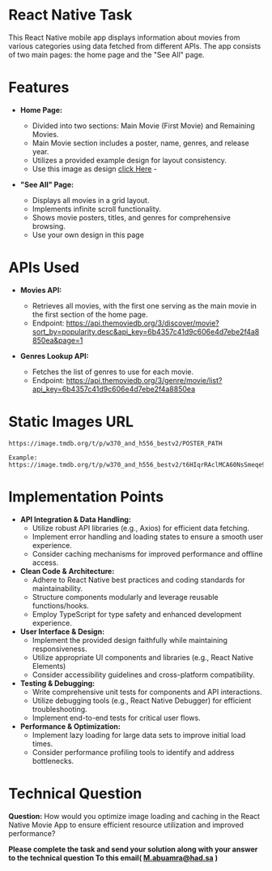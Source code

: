 
# React Native Task


This React Native mobile app displays information about movies from various categories using data fetched from different APIs. The app consists of two main pages: the home page and the "See All" page.



# Features
- **Home Page:**
   -   Divided into two sections: Main Movie (First Movie) and Remaining Movies.
    -   Main Movie section includes a poster, name, genres, and release year.
    -   Utilizes a provided example design for layout consistency. 
    -   Use this image as design  [click Here](https://i.ibb.co/ws9bM13/TMA-TESt.png)    -   
      

- **"See All" Page:**
    -   Displays all movies in a grid layout.
    -   Implements infinite scroll functionality.
    -   Shows movie posters, titles, and genres for comprehensive browsing.
    -   Use your own design in this page




# APIs Used

- **Movies API:**

    -   Retrieves all movies, with the first one serving as the main movie in the first section of the home page.
    -   Endpoint: <https://api.themoviedb.org/3/discover/movie?sort_by=popularity.desc&api_key=6b4357c41d9c606e4d7ebe2f4a8850ea&page=1>

-   **Genres Lookup API:**

    -   Fetches the list of genres to use for each movie.
    -   Endpoint: <https://api.themoviedb.org/3/genre/movie/list?api_key=6b4357c41d9c606e4d7ebe2f4a8850ea>


# Static Images URL
```
https://image.tmdb.org/t/p/w370_and_h556_bestv2/POSTER_PATH

Example:
https://image.tmdb.org/t/p/w370_and_h556_bestv2/t6HIqrRAclMCA60NsSmeqe9RmNV.jpg
```



# Implementation Points

-   **API Integration & Data Handling:**
    -   Utilize robust API libraries (e.g., Axios) for efficient data fetching.
    -   Implement error handling and loading states to ensure a smooth user experience.
    -   Consider caching mechanisms for improved performance and offline access.
-   **Clean Code & Architecture:**
    -   Adhere to React Native best practices and coding standards for maintainability.
    -   Structure components modularly and leverage reusable functions/hooks.
    -   Employ TypeScript for type safety and enhanced development experience.
-   **User Interface & Design:**
    -   Implement the provided design faithfully while maintaining responsiveness.
    -   Utilize appropriate UI components and libraries (e.g., React Native Elements)
    -   Consider accessibility guidelines and cross-platform compatibility.
-   **Testing & Debugging:**
    -   Write comprehensive unit tests for components and API interactions.
    -   Utilize debugging tools (e.g., React Native Debugger) for efficient troubleshooting.
    -   Implement end-to-end tests for critical user flows.
-   **Performance & Optimization:**
    -   Implement lazy loading for large data sets to improve initial load times.
    -   Consider performance profiling tools to identify and address bottlenecks.



# Technical Question

**Question:** How would you optimize image loading and caching in the React Native Movie App to ensure efficient resource utilization and improved performance?


**Please complete the task and send your solution along with your answer to the technical question To this email( M.abuamra@had.sa )**
